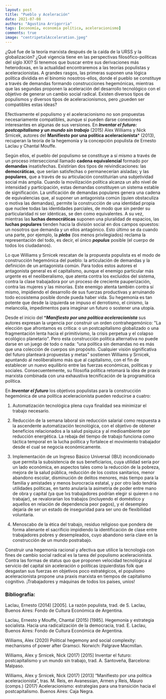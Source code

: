 ```yaml
---
layout: post
title: "Pueblo y Aceleración"
date: 2021-07-08
authors: "Agustina Arrigorria"
tags: [economía, economía política, aceleracionismo]
comments: true
image: "centripetalAcceleration.jpeg"
---
```


¿Qué fue de la teoría marxista después de la caída de la URSS y la globalización? ¿Qué vigencia tiene en las perspectivas filosófico-políticas del siglo XXI? Si tenemos que buscar entre sus derivaciones más heterodoxas, en la actualidad encontraremos a las teorías populistas y aceleracionistas. A grandes rasgos, las primeras suponen una lógica política dividida en el binomio nosotros-ellos, donde el pueblo se constituye a través de demandas formando construcciones hegemónicas, mientras que las segundas proponen la aceleración del desarrollo tecnológico con el objetivo de generar un cambio social radical. Existen diversos tipos de populismos y diversos tipos de aceleracionismos, pero ¿pueden ser compatibles estas ideas?

Efectivamente el populismo y el aceleracionismo no son propuestas necesariamente compatibles, aunque sí pueden darse conexiones interesantes en algunas de sus versiones. En ***Inventar el futuro: postcapitalismo y un mundo sin trabajo*** (2015) Alex Williams y Nick Srnicek, autores del **Manifiesto por una política aceleracionista*** (2013), recuperan la teoría de la hegemonía y la concepción populista de Ernesto Laclau y Chantal Mouffe.

Según ellos, el pueblo del populismo se constituye a sí mismo a través de un proceso interseccional llamado **cadena equivalencial** formado por **demandas** insatisfechas. Existirían dos tipos de reivindicaciones: las **democráticas**, que serían satisfechas o permanecerían aisladas; y las **populares**, que a través de su articulación constituirían una subjetividad social más amplia. Cuando la movilización política alcanza un alto nivel de intensidad y participación, estas demandas constituyen un sistema estable de significación. La unificación de demandas populares genera una cadena de equivalencias que, al suponer un antagonista común (quien obstaculiza o motiva las demandas), permite la construcción de una identidad propia que nuclee todas las identidades parciales, de modo que sin perder su particularidad ni ser idénticas, se den como equivalentes. A su vez, mientras las **luchas democráticas** suponen una pluralidad de espacios, las **luchas populares** tienden hacia la división social en dos campos opuestos: un nosotros que demanda y un ellos antagónico. Esto último se da cuando una parte, por ejemplo, la ***plebs*** (los menos privilegiados) reclama la representación del todo, es decir, el único ***populus*** posible (el cuerpo de todos los ciudadanos).

Lo que Williams y Srnicek rescatan de la propuesta populista es el modo de construcción hegemónica del pueblo: la articulación de demandas y la definición de un antagonista común. Para todos estos autores el antagonista general es el capitalismo, aunque el enemigo particular más urgente es el neoliberalismo, que atenta contra los excluidos del sistema, contra la clase trabajadora por un proceso de creciente pauperización, contra las mujeres y las minorías. Este enemigo atenta también contra sí mismo, impidiendo el desarrollo de sus fuerzas productivas y arruinando todo ecosistema posible donde pueda haber vida. Su hegemonía es tan potente que desde la izquierda se impuso el derrotismo, el cinismo, la melancolía, impedimentos para imaginar un futuro o sostener una utopía.

Desde el inicio del ****Manifiesto por una política aceleracionista*** sus autores expresan la urgencia por construir un orden contrahegemónico: "La elección que afrontamos es crítica: o un postcapitalismo globalizado o una fragmentación lenta hacia el primitivismo, la crisis perpetua y el colapso ecológico planetario". Pero esta construcción política alternativa no puede darse en un juego de todo o nada: “una política sin demandas no es más que una colección de cuerpos sin propósito. Cualquier visión significativa del futuro planteará propuestas y metas” sostienen Williams y Srnicek, apuntando al neoliberalismo más que al capitalismo, con el fin de establecer un nuevo equilibrio entre las fuerzas económicas, políticas y sociales. Consecuentemente, su filosofía política retomará la idea de praxis marxista combinada con una exhaustiva tecnificación de la programática política. 

En ***Inventar el futuro*** los objetivos populistas para la construcción hegemónica de una política aceleracionista pueden reducirse a cuatro: 

1. Automatización tecnológica plena cuya finalidad sea minimizar el trabajo necesario.

3. Reducción de la semana laboral sin reducción salarial como respuesta a la ascendente automatización tecnológica, con el objetivo de obtener beneficios relacionados a la salud psíquica y al medioambiente por reducción energética. La rebaja del tiempo de trabajo funciona como táctica temporal en la lucha política y fortalece el movimiento trabajador desde el cual se negocia económicamente. 

5. Implementación de un Ingreso Básico Universal (IBU) incondicionado que permita la subsistencia de sus beneficiarios, cuya utilidad sería por un lado económica, en aspectos tales como la reducción de la pobreza, mejora de la salud pública, reducción de los costos sanitarios, menor abandono escolar, disminución de delitos menores, más tiempo para la familia y amistades y menos burocracia estatal, y por otro lado tendría utilidades políticas, en tanto anularía la asimetría de poder entre mano de obra y capital (ya que lxs trabajadores podrían elegir si quieren o no trabajar), se revalorarían los trabajos (incluyendo el doméstico y aquellos en relación de dependencia peor pagos), y el desempleo dejaría de ser un estado de inseguridad para ser uno de flexibilidad voluntaria.

7. Menoscabo de la ética del trabajo, residuo religioso que pondera de forma alienante el sacrificio impidiendo la identificación de clase entre trabajadores pobres y desempleados, cuyo abandono sería clave en la construcción de un mundo postrabajo.

Construir una hegemonía racional y afectiva que utilice la tecnología con fines de cambio social radical es la tarea del populismo aceleracionista. Contra las formas de status quo que proponen velocidad tecnológica al servicio del capital sin aceleración o políticas izquierdistas folk que desgastan sus fuerzas en objetivos poco estratégicos, el populismo aceleracionista propone una praxis marxista en tiempos de capitalismo cognitivo. ¡Trabajadores y máquinas de todos los países, uníos!

### Bibliografía:

Laclau, Ernesto (2014) [2005]. La razón populista, trad. de S. Laclau, Buenos Aires: Fondo de Cultura Económica de Argentina.

Laclau, Ernesto y Mouffe, Chantal (2015) [1985]. Hegemonía y estrategia socialista. Hacia una radicalización de la democracia, trad. E. Laclau, Buenos Aires: Fondo de Cultura Económica de Argentina.

Williams, Alex (2020) Political hegemony and social complexity: mechanisms of power after Gramsci. Norwich: Palgrave Macmillan.

Williams, Alex y Srnicek, Nick (2017) [2015] Inventar el futuro: postcapitalismo y un mundo sin trabajo, trad. A. Santoveña, Barcelona: Malpaso.

Williams, Alex y Srnicek, Nick (2017) [2013] “Manifiesto por una política aceleracionista”, tras. M. Reis, en Avanessian, Armen y Reis, Mauro (comps.) (2017) Aceleracionismo: estrategias para una transición hacia el postcapitalismo. Buenos Aires: Caja Negra.
